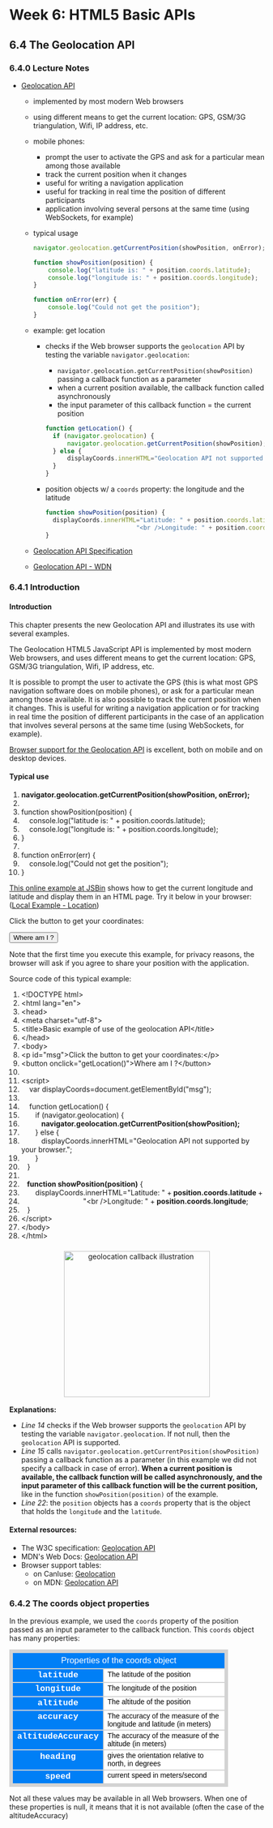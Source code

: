 # Week 6: HTML5 Basic APIs


## 6.4 The Geolocation API


### 6.4.0 Lecture Notes

+ [Geolocation API](#641-introduction)
  + implemented by most modern Web browsers
  + using different means to get the current location: GPS, GSM/3G triangulation, Wifi, IP address, etc.
  + mobile phones:
    + prompt the user to activate the GPS and ask for a particular mean among those available
    + track the current position when it changes
    + useful for writing a navigation application
    + useful for tracking in real time the position of different participants
    + application involving several persons at the same time (using WebSockets, for example)
  + typical usage

    ```js
    navigator.geolocation.getCurrentPosition(showPosition, onError);

    function showPosition(position) {
        console.log("latitude is: " + position.coords.latitude);
        console.log("longitude is: " + position.coords.longitude);
    }

    function onError(err) {
        console.log("Could not get the position");
    }
    ```

  + example: get location
    + checks if the Web browser supports the `geolocation` API by testing the variable `navigator.geolocation`:
      + `navigator.geolocation.getCurrentPosition(showPosition)` passing a callback function as a parameter
      + when a current position available, the callback function called asynchronously
      + the input parameter of this callback function = the current position

      ```js
      function getLocation() {
        if (navigator.geolocation) {
            navigator.geolocation.getCurrentPosition(showPosition);
        } else {
            displayCoords.innerHTML="Geolocation API not supported by your browser.";
        }
      }
      ```

    + position objects w/ a `coords` property: the longitude and  the latitude

      ```js
      function showPosition(position) {
        displayCoords.innerHTML="Latitude: " + position.coords.latitude +
                               "<br />Longitude: " + position.coords.longitude;
      }
      ```

  + [Geolocation API Specification](https://www.w3.org/TR/geolocation-API/)
  + [Geolocation API - WDN](https://developer.mozilla.org/en-US/docs/Web/API/Geolocation_API)







### 6.4.1 Introduction


#### Introduction

This chapter presents the new Geolocation API and illustrates its use with several examples.

The Geolocation HTML5 JavaScript API is implemented by most modern Web browsers, and uses different means to get the current location: GPS, GSM/3G triangulation, Wifi, IP address, etc.

It is possible to prompt the user to activate the GPS (this is what most GPS navigation software does on mobile phones), or ask for a particular mean among those available. It is also possible to track the current position when it changes. This is useful for writing a navigation application or for tracking in real time the position of different participants in the case of an application that involves several persons at the same time (using WebSockets, for example).

[Browser support for the Geolocation API](https://caniuse.com/#feat=geolocation) is excellent, both on mobile and on desktop devices.


#### Typical use

<div class="source-code"><ol class="linenums">
<li class="L0" style="margin-bottom: 0px;" value="1"><strong><span class="pln">navigator</span><span class="pun">.</span><span class="pln">geolocation</span><span class="pun">.</span><span class="pln">getCurrentPosition</span><span class="pun">(</span><span class="pln">showPosition</span><span class="pun">,</span><span class="pln"> onError</span><span class="pun">);</span></strong></li>
<li class="L1" style="margin-bottom: 0px;"><span class="pln">&nbsp;</span></li>
<li class="L2" style="margin-bottom: 0px;"><span class="kwd">function</span><span class="pln"> showPosition</span><span class="pun">(</span><span class="pln">position</span><span class="pun">)</span><span class="pln"> </span><span class="pun">{</span></li>
<li class="L3" style="margin-bottom: 0px;"><span class="pln">&nbsp; &nbsp; console</span><span class="pun">.</span><span class="pln">log</span><span class="pun">(</span><span class="str">"latitude is: "</span><span class="pln"> </span><span class="pun">+</span><span class="pln"> position</span><span class="pun">.</span><span class="pln">coords</span><span class="pun">.</span><span class="pln">latitude</span><span class="pun">);</span><span class="pln"> </span></li>
<li class="L4" style="margin-bottom: 0px;"><span class="pln">&nbsp; &nbsp; console</span><span class="pun">.</span><span class="pln">log</span><span class="pun">(</span><span class="str">"longitude is: "</span><span class="pln"> </span><span class="pun">+</span><span class="pln"> position</span><span class="pun">.</span><span class="pln">coords</span><span class="pun">.</span><span class="pln">longitude</span><span class="pun">);</span></li>
<li class="L5" style="margin-bottom: 0px;"><span class="pun">}</span></li>
<li class="L6" style="margin-bottom: 0px;"><span class="pln">&nbsp;</span></li>
<li class="L7" style="margin-bottom: 0px;"><span class="kwd">function</span><span class="pln"> onError</span><span class="pun">(</span><span class="pln">err</span><span class="pun">)</span><span class="pln"> </span><span class="pun">{</span></li>
<li class="L8" style="margin-bottom: 0px;"><span class="pln">&nbsp; &nbsp; console</span><span class="pun">.</span><span class="pln">log</span><span class="pun">(</span><span class="str">"Could not get the position"</span><span class="pun">);</span></li>
<li class="L9" style="margin-bottom: 0px;"><span class="pun">}</span></li>
</ol></div>

[This online example at JSBin](https://jsbin.com/toyeley/1/edit?html,output) shows how to get the current longitude and latitude and display them in an HTML page. Try it below in your browser: ([Local Example - Location](src/6.4.1-example1.html))

<div class="exampleHTML">
<p id="msg">Click the button to get your coordinates:</p>
<p><button onclick="getLocation2()">Where am I ?</button></p>
</div>

Note that the first time you execute this example, for privacy reasons, the browser will ask if you agree to share your position with the application.

Source code of this typical example:

<div class="source-code"><ol class="linenums">
<li class="L0" style="margin-bottom: 0px;" value="1"><span class="dec">&lt;!DOCTYPE html&gt;</span></li>
<li class="L1" style="margin-bottom: 0px;"><span class="tag">&lt;html</span><span class="pln"> </span><span class="atn">lang</span><span class="pun">=</span><span class="atv">"en"</span><span class="tag">&gt;</span></li>
<li class="L2" style="margin-bottom: 0px;"><span class="pln"> </span><span class="tag">&lt;head&gt;</span></li>
<li class="L1" style="margin-bottom: 0px;"><span class="tag">&lt;meta</span><span class="pln"> </span><span class="atn">charset</span><span class="pun">=</span><span class="atv">"utf-8"</span><span class="tag">&gt;</span></li>
<li class="L3" style="margin-bottom: 0px;"><span class="tag">&lt;title&gt;</span><span class="pln">Basic example of use of the geolocation API</span><span class="tag">&lt;/title&gt;</span></li>
<li class="L4" style="margin-bottom: 0px;"><span class="pln"> </span><span class="tag">&lt;/head&gt;</span></li>
<li class="L5" style="margin-bottom: 0px;"><span class="tag">&lt;body&gt;</span></li>
<li class="L6" style="margin-bottom: 0px;"><span class="tag">&lt;p</span><span class="pln"> </span><span class="atn">id</span><span class="pun">=</span><span class="atv">"msg"</span><span class="tag">&gt;</span><span class="pln">Click the button to get your coordinates:</span><span class="tag">&lt;/p&gt;</span></li>
<li class="L7" style="margin-bottom: 0px;"><span class="tag">&lt;button</span><span class="pln"> </span><span class="atn">onclick</span><span class="pun">=</span><span class="atv">"</span><span class="pln">getLocation</span><span class="pun">()</span><span class="atv">"</span><span class="tag">&gt;</span><span class="pln">Where am I ?</span><span class="tag">&lt;/button&gt;</span></li>
<li class="L8" style="margin-bottom: 0px;"><span class="pln"> </span></li>
<li class="L9" style="margin-bottom: 0px;"><span class="tag">&lt;script&gt;</span></li>
<li class="L0" style="margin-bottom: 0px;"><span class="kwd">&nbsp; &nbsp; var</span><span class="pln"> displayCoords</span><span class="pun">=</span><span class="pln">document</span><span class="pun">.</span><span class="pln">getElementById</span><span class="pun">(</span><span class="str">"msg"</span><span class="pun">);</span></li>
<li class="L1" style="margin-bottom: 0px;"><span class="pln"> </span></li>
<li class="L2" style="margin-bottom: 0px;"><span class="kwd">&nbsp; &nbsp; function</span><span class="pln"> getLocation</span><span class="pun">()</span><span class="pln"> </span><span class="pun">{</span></li>
<li class="L3" style="margin-bottom: 0px;"><span class="pln">&nbsp; &nbsp; &nbsp; &nbsp;</span><span class="kwd">if</span><span class="pln"> </span><span class="pun">(</span><span class="pln">navigator</span><span class="pun">.</span><span class="pln">geolocation</span><span class="pun">)</span><span class="pln"> </span><span class="pun">{</span></li>
<li class="L4" style="margin-bottom: 0px;"><span class="pln">&nbsp; &nbsp; &nbsp; &nbsp; &nbsp; <strong>navigator</strong></span><strong><span class="pun">.</span><span class="pln">geolocation</span><span class="pun">.</span><span class="pln">getCurrentPosition</span><span class="pun">(</span><span class="pln">showPosition</span><span class="pun">);</span></strong></li>
<li class="L5" style="margin-bottom: 0px;"><span class="pln">&nbsp; &nbsp; &nbsp; &nbsp;</span><span class="pun">}</span><span class="pln"> </span><span class="kwd">else</span><span class="pln"> </span><span class="pun">{</span></li>
<li class="L6" style="margin-bottom: 0px;"><span class="pln">&nbsp; &nbsp; &nbsp; &nbsp; &nbsp; displayCoords</span><span class="pun">.</span><span class="pln">innerHTML</span><span class="pun">=</span><span class="str">"Geolocation API not supported by your browser."</span><span class="pun">;</span></li>
<li class="L7" style="margin-bottom: 0px;"><span class="pln">&nbsp; &nbsp; &nbsp; &nbsp;</span><span class="pun">}</span></li>
<li class="L8" style="margin-bottom: 0px;"><span class="pun">&nbsp; &nbsp;}</span></li>
<li class="L9" style="margin-bottom: 0px;"><span class="pln"> </span></li>
<li class="L0" style="margin-bottom: 0px;"><span class="kwd">&nbsp; <strong>&nbsp;function</strong></span><strong><span class="pln"> showPosition</span><span class="pun">(</span><span class="pln">position</span><span class="pun">)</span></strong><span class="pln"> </span><span class="pun">{</span></li>
<li class="L1" style="margin-bottom: 0px;"><span class="pln">&nbsp; &nbsp; &nbsp; &nbsp;displayCoords</span><span class="pun">.</span><span class="pln">innerHTML</span><span class="pun">=</span><span class="str">"Latitude: "</span><span class="pln"> </span><span class="pun">+</span><strong><span class="pln"> position</span><span class="pun">.</span><span class="pln">coords</span><span class="pun">.</span><span class="pln">latitude </span></strong><span class="pun">+</span><span class="pln"> </span></li>
<li class="L2" style="margin-bottom: 0px;"><span class="pln">&nbsp; &nbsp; &nbsp; &nbsp; &nbsp; &nbsp; &nbsp; &nbsp; &nbsp; &nbsp; &nbsp; &nbsp; &nbsp; &nbsp; &nbsp; &nbsp;</span><span class="str">"&lt;br /&gt;Longitude: "</span><span class="pln"> </span><span class="pun">+</span><strong><span class="pln"> position</span><span class="pun">.</span><span class="pln">coords</span><span class="pun">.</span><span class="pln">longitude</span></strong><span class="pun">;</span><span class="pln"> </span></li>
<li class="L3" style="margin-bottom: 0px;"><span class="pun">&nbsp; &nbsp;}</span></li>
<li class="L4" style="margin-bottom: 0px;"><span class="tag">&lt;/script&gt;</span></li>
<li class="L5" style="margin-bottom: 0px;"><span class="tag">&lt;/body&gt;</span></li>
<li class="L6" style="margin-bottom: 0px;"><span class="tag">&lt;/html&gt;</span></li>
</ol></div>


<figure style="margin: 0.5em; text-align: center;">
  <img style="margin: 0.1em; padding-top: 0.5em; width: 30vw;"
    onclick="window.open('https://tinyurl.com/yyr7wu43')"
    src    ="https://tinyurl.com/y6xmjhzm"
    alt    ="geolocation callback illustration"
    title  ="geolocation callback illustration"
  />
</figure>


__Explanations:__

+ _Line 14_ checks if the Web browser supports the `geolocation` API by testing the variable `navigator.geolocation`. If not null, then the `geolocation` API is supported.
+ _Line 15_ calls `navigator.geolocation.getCurrentPosition(showPosition)` passing a callback function as a parameter (in this example we did not specify a callback in case of error). __When a current position is available, the callback function will be called asynchronously, and the input parameter of this callback function will be the current position,__ like in the function `showPosition(position)` of the example.
+ _Line 22_: the `position` objects has a `coords` property that is the object that holds the `longitude` and the `latitude`.


#### External resources:

+ The W3C specification: [Geolocation API](https://www.w3.org/TR/geolocation-API/)
+ MDN's Web Docs: [Geolocation API](https://developer.mozilla.org/en-US/docs/Web/API/Geolocation_API)
+ Browser support tables:
  + on CanIuse: [Geolocation](https://caniuse.com/#feat=geolocation)
  + on MDN: [Geolocation API](https://developer.mozilla.org/en-US/docs/Web/API/Geolocation_API#Browser_compatibility)


### 6.4.2 The coords object properties

In the previous example, we used the `coords` property of the position passed as an input parameter to the callback function. This `coords` object has many properties:

<table style="table-layout: auto; border: 5px solid lightGrey; color: black; font-size: 1.0em; font-family: arial,helvetica,sans-serif; width: 45vw;" cellspacing="0" cellpadding="5" border="0" align="center">  
<tbody>
<tr>
<td colspan="2" style="padding: 5px; background-color: #007ff6; color: white; font-size: 1.2em; border: 2px solid lightGrey; text-align: center;">Properties of the coords object</td>
</tr>
<tr>
<td style="text-align: center; background-color: #007ff6; color: white; font-size: 1.2em; border: 2px solid lightGrey;" valign="top"><strong><span style="font-family: 'courier new', courier;">latitude</span></strong></td>
<td style="background-color: white; border: 2px solid lightGrey;" valign="top">The latitude of the position</td>
</tr>
<tr>
<td style="text-align: center; background-color: #007ff6; color: white; font-size: 1.2em; border: 2px solid lightGrey;" valign="top"><strong><span style="font-family: 'courier new', courier;">longitude</span></strong></td>
<td style="background-color: white; border: 2px solid lightGrey;" valign="top">The longitude of the position</td>
</tr>
<tr>
<td style="text-align: center; background-color: #007ff6; color: white; font-size: 1.2em; border: 2px solid lightGrey;" valign="top"><strong><span style="font-family: 'courier new', courier;">altitude</span></strong></td>
<td style="background-color: white; border: 2px solid lightGrey;" valign="top">The altitude of the position</td>
</tr>
<tr>
<td style="text-align: center; background-color: #007ff6; color: white; font-size: 1.2em; border: 2px solid lightGrey;" valign="top"><strong><span style="font-family: 'courier new', courier;">accuracy</span></strong></td>
<td style="background-color: white; border: 2px solid lightGrey;" valign="top">The accuracy of the measure of the longitude and latitude (in meters)</td>
</tr>
<tr>
<td style="text-align: center; background-color: #007ff6; color: white; font-size: 1.2em; border: 2px solid lightGrey;" valign="top"><strong><span style="font-family: 'courier new', courier;">altitudeAccuracy</span></strong></td>
<td style="background-color: white; border: 2px solid lightGrey;" valign="top">The accuracy of the measure of the altitude (in meters)</td>
</tr>
<tr>
<td style="text-align: center; background-color: #007ff6; color: white; font-size: 1.2em; border: 2px solid lightGrey;" valign="top"><strong><span style="font-family: 'courier new', courier;">heading</span></strong></td>
<td style="background-color: white; border: 2px solid lightGrey;" valign="top">gives the orientation relative to north, in degrees</td>
</tr>
<tr>
<td style="text-align: center; background-color: #007ff6; color: white; font-size: 1.2em; border: 2px solid lightGrey;" valign="top"><strong><span style="font-family: 'courier new', courier;">speed</span></strong></td>
<td style="background-color: white; border: 2px solid lightGrey;" valign="top">current speed in meters/second</td>
</tr>
</tbody>
</table>

Not all these values may be available in all Web browsers. When one of these properties is null, it means that it is not available (often the case of the altitudeAccuracy)


